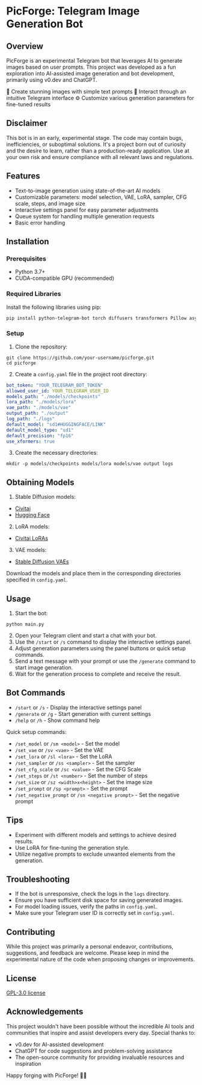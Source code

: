 # PicForge: Telegram Image Generation Bot

## Overview

PicForge is an experimental Telegram bot that leverages AI to generate images based on user prompts. This project was developed as a fun exploration into AI-assisted image generation and bot development, primarily using v0.dev and ChatGPT.

🎨 Create stunning images with simple text prompts
🤖 Interact through an intuitive Telegram interface
⚙️ Customize various generation parameters for fine-tuned results

## Disclaimer

This bot is in an early, experimental stage. The code may contain bugs, inefficiencies, or suboptimal solutions. It's a project born out of curiosity and the desire to learn, rather than a production-ready application. Use at your own risk and ensure compliance with all relevant laws and regulations.

## Features

- Text-to-image generation using state-of-the-art AI models
- Customizable parameters: model selection, VAE, LoRA, sampler, CFG scale, steps, and image size
- Interactive settings panel for easy parameter adjustments
- Queue system for handling multiple generation requests
- Basic error handling

## Installation

### Prerequisites

- Python 3.7+
- CUDA-compatible GPU (recommended)

### Required Libraries

Install the following libraries using pip:

```bash
pip install python-telegram-bot torch diffusers transformers Pillow asyncio PyYAML
```

### Setup

1. Clone the repository:

```shellscript
git clone https://github.com/your-username/picforge.git
cd picforge
```


2. Create a `config.yaml` file in the project root directory:

```yaml
bot_token: "YOUR_TELEGRAM_BOT_TOKEN"
allowed_user_id: YOUR_TELEGRAM_USER_ID
models_path: "./models/checkpoints"
lora_path: "./models/lora"
vae_path: "./models/vae"
output_path: "./output"
log_path: "./logs"
default_model: "sd1#HUGGINGFACE/LINK"
default_model_type: "sd1"
default_precision: "fp16"
use_xformers: true
```


3. Create the necessary directories:

```shellscript
mkdir -p models/checkpoints models/lora models/vae output logs
```




## Obtaining Models

1. Stable Diffusion models:

- [Civitai](https://civitai.com/)
- [Hugging Face](https://huggingface.co/models)



2. LoRA models:

- [Civitai LoRAs](https://civitai.com/models?type=LORA)



3. VAE models:

- [Stable Diffusion VAEs](https://huggingface.co/stabilityai)





Download the models and place them in the corresponding directories specified in `config.yaml`.

## Usage

1. Start the bot:

```shellscript
python main.py
```


2. Open your Telegram client and start a chat with your bot.
3. Use the `/start` or `/s` command to display the interactive settings panel.
4. Adjust generation parameters using the panel buttons or quick setup commands.
5. Send a text message with your prompt or use the `/generate` command to start image generation.
6. Wait for the generation process to complete and receive the result.


## Bot Commands

- `/start` or `/s` - Display the interactive settings panel
- `/generate` or `/g` - Start generation with current settings
- `/help` or `/h` - Show command help


Quick setup commands:

- `/set_model` or `/sm <model>` - Set the model
- `/set_vae` or `/sv <vae>` - Set the VAE
- `/set_lora` or `/sl <lora>` - Set the LoRA
- `/set_sampler` or `/ss <sampler>` - Set the sampler
- `/set_cfg_scale` or `/sc <value>` - Set the CFG Scale
- `/set_steps` or `/st <number>` - Set the number of steps
- `/set_size` or `/sz <width>x<height>` - Set the image size
- `/set_prompt` or `/sp <prompt>` - Set the prompt
- `/set_negative_prompt` or `/sn <negative prompt>` - Set the negative prompt


## Tips

- Experiment with different models and settings to achieve desired results.
- Use LoRA for fine-tuning the generation style.
- Utilize negative prompts to exclude unwanted elements from the generation.


## Troubleshooting

- If the bot is unresponsive, check the logs in the `logs` directory.
- Ensure you have sufficient disk space for saving generated images.
- For model loading issues, verify the paths in `config.yaml`.
- Make sure your Telegram user ID is correctly set in `config.yaml`.


## Contributing

While this project was primarily a personal endeavor, contributions, suggestions, and feedback are welcome. Please keep in mind the experimental nature of the code when proposing changes or improvements.

## License

[GPL-3.0 license](https://github.com/s-andrianov/picforge/?tab=GPL-3.0-1-ov-file)

## Acknowledgements

This project wouldn't have been possible without the incredible AI tools and communities that inspire and assist developers every day. Special thanks to:

- v0.dev for AI-assisted development
- ChatGPT for code suggestions and problem-solving assistance
- The open-source community for providing invaluable resources and inspiration


Happy forging with PicForge! 🎨🤖
